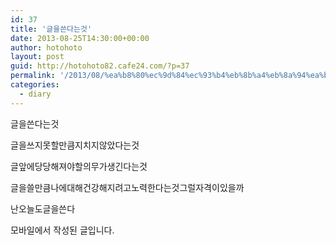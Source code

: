 ```yaml
---
id: 37
title: '글을쓴다는것'
date: 2013-08-25T14:30:00+00:00
author: hotohoto
layout: post
guid: http://hotohoto82.cafe24.com/?p=37
permalink: '/2013/08/%ea%b8%80%ec%9d%84%ec%93%b4%eb%8b%a4%eb%8a%94%ea%b2%83/'
categories:
  - diary
---
```

글을쓴다는것

글을쓰지못할만큼지치지않았다는것

글앞에당당해져야할의무가생긴다는것

글을쓸만큼나에대해건강해지려고노력한다는것그럴자격이있을까

난오늘도글을쓴다

모바일에서 작성된 글입니다.

